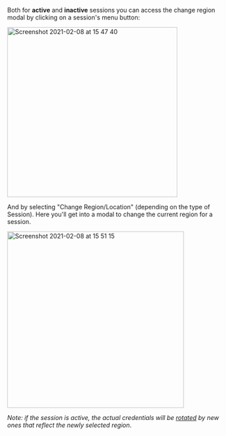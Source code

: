 Both for **active** and **inactive** sessions you can access the change region modal by clicking on a session's menu button:

<img width="391" alt="Screenshot 2021-02-08 at 15 47 40" src="https://user-images.githubusercontent.com/9497292/107235594-214d9980-6a25-11eb-9865-6915da05ad1a.png">

And by selecting "Change Region/Location" (depending on the type of Session). Here you'll get into a modal to change the current region for a session.

<img width="406" alt="Screenshot 2021-02-08 at 15 51 15" src="https://user-images.githubusercontent.com/9497292/107235995-8c976b80-6a25-11eb-9795-724fbe18c1b3.png">

*Note: if the session is active, the actual credentials will be [rotated](https://github.com/Noovolari/leapp/wiki/rotating-credentials) by new ones that reflect the newly selected region*.
